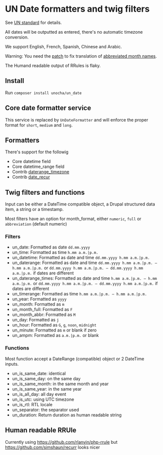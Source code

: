 # UN Date formatters and twig filters

See [UN standard](https://www.un.org/dgacm/en/content/editorial-manual/numbers-dates-time#dates) for details.

All dates will be outputted as entered, there's no automatic timezone conversion.

We support English, French, Spanish, Chinese and Arabic.

Warning: You need the [patch](https://www.drupal.org/files/issues/2021-12-25/3004425-41.patch)
to fix translation of [abbreviated month names](https://www.drupal.org/node/3004425).

The Humand readable output of RRules is flaky.

## Install

Run `composer install unocha/un_date`

## Core date formatter service

This service is replaced by `UnDateFormatter` and will enforce the proper format for `short`, `medium` and `long`.

## Formatters

There's support for the followig

- Core datetime field
- Core datetime_range field
- Contrib [daterange_timezone](https://www.drupal.org/project/datetime_range_timezone)
- Contrib [date_recur](https://www.drupal.org/project/date_recur)

## Twig filters and functions

Input can be either a DateTime compatible object, a Drupal structured data item, a string or a timestamp.

Most filters have an option for month_format, either `numeric`, `full` or `abbreviation` (default numeric)

### Filters

- un_date: Formatted as date `dd.mm.yyyy`
- un_time: Formatted as time `h.mm a.m.|p.m.`
- un_datetime: Formatted as date and time `dd.mm.yyyy h.mm a.m.|p.m.`
- un_daterange: Formatted as date and time `dd.mm.yyyy h.mm a.m.|p.m. — h.mm a.m.|p.m.` or `dd.mm.yyyy h.mm a.m.|p.m. — dd.mm.yyyy h.mm a.m.|p.m.` if dates are different
- un_daterange_times: Formatted as date and time `h.mm a.m.|p.m. — h.mm a.m.|p.m.` or `dd.mm.yyyy h.mm a.m.|p.m. — dd.mm.yyyy h.mm a.m.|p.m.` if dates are different
- un_timerange: Formatted as time `h.mm a.m.|p.m. — h.mm a.m.|p.m.`
- un_year: Formatted as `yyyy`
- un_month: Formatted as `m`
- un_month_full: Formatted as `F`
- un_month_abbr: Formatted as `M`
- un_day: Formatted as `j`
- un_hour: Formatted as `G`, `g`, `noon`, `midnight`
- un_minute: Formatted as `m` or blank if zero
- un_ampm: Formatted as `a.m.|p.m.` or blank

### Functions

Most function accept a DateRange (compatible) object or 2 DateTime inputs.

- un_is_same_date: identical
- un_is_same_day: on the same day
- un_is_same_month: in the same month and year
- un_is_same_year: in the same year
- un_is_all_day: all day event
- un_is_utc: using UTC timezone
- un_is_rtl: RTL locale
- un_separator: the separator used
- un_duration: Return duration as human readable string

## Human readable RRUle

Currently using https://github.com/rlanvin/php-rrule but https://github.com/simshaun/recurr looks nicer
